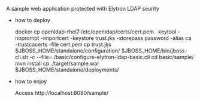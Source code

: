 A sample web application protected with Elytron LDAP seurity

- how to deploy

    docker cp openldap-rhel7:/etc/openldap/certs/cert.pem .
    keytool -noprompt -importcert -keystore trust.jks -storepass password -alias ca -trustcacerts -file cert.pem
    cp trust.jks $JBOSS_HOME/standalone/configuration/
    $JBOSS_HOME/bin/jboss-cli.sh -c --file=./basic/configure-elytron-ldap-basic.cli
    cd basic/sample/
    mvn install
    cp ./target/sample.war $JBOSS_HOME/standalone/deployments/

- how to enjoy

  Access http://localhost:8080/sample/